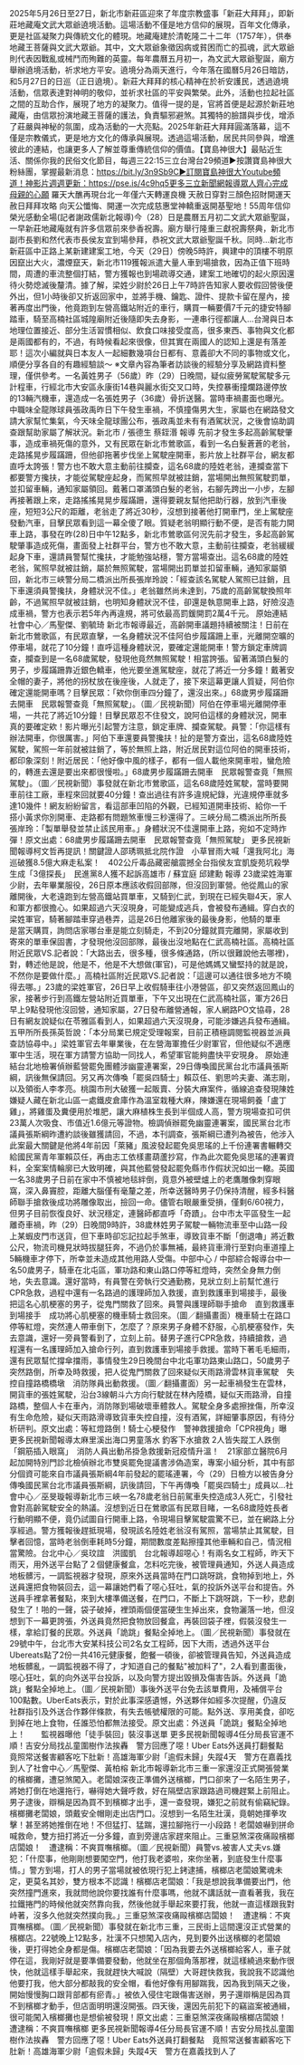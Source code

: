 2025年5月26日至27日，新北市新莊區迎來了年度宗教盛事「新莊大拜拜」，即新莊地藏庵文武大眾爺遶境活動。這場活動不僅是地方信仰的展現，百年文化傳承，更是社區凝聚力與傳統文化的體現。地藏庵建於清乾隆二十二年（1757年），供奉地藏王菩薩與文武大眾爺。其中，文大眾爺象徵因病或貧困而亡的孤魂，武大眾爺則代表因戰亂或械鬥而殉難的英靈。每年農曆五月初一，為文武大眾爺聖誕，廟方舉辦遶境活動，祈求地方平安。遶境分為兩天進行，今年落在國曆5月26日暗訪，和5月27日的日巡（正日遶境）。新莊大拜拜的核心精神在於祈安護民，透過遶境活動，信眾表達對神明的敬仰，並祈求社區的平安與繁榮。此外，活動也拉起社區之間的互助合作，展現了地方的凝聚力。值得一提的是，官將首便是起源於新莊地藏庵，由信眾扮演地藏王菩薩的護法，負責驅邪避煞。其獨特的臉譜與步伐，增添了莊嚴與神秘的氛圍，成為活動的一大亮點。2025年新莊大拜拜圓滿落幕，這不僅是宗教儀式，更是地方文化的傳承與展現。透過這場活動，居民共同參與，增進彼此的連結，也讓更多人了解並尊重傳統信仰的價值。【寶島神很大】最貼近生活、關係你我的民俗文化節目，每週三22:15三立台灣台29頻道►按讚寶島神很大粉絲團，掌握最新消息：https://bit.ly/3n9Sb9C►訂閱寶島神很大Youtube頻道！神影片週週更新：https://pse.is/4c9hq5更多三立新聞網報導眾人齊心完成母親的心願 羅天大醮再現台北一年僅六天轉運良機 天赦日穿對三顏色招財開運天赦日拜拜攻略 向天公懺悔、開運一次完成慈惠堂神轎重返開基聖地！55周年信仰榮光感動全場(記者謝政儒新北報導)今（28）日是農曆五月初二文武大眾爺聖誕，一早新莊地藏庵就有許多信眾前來參香祝壽。廟方舉行隆重三獻祝壽祭典，新北市副市長劉和然代表市長侯友宜到場參拜，恭祝文武大眾爺聖誕千秋。同時...新北市新莊區中正路上某新建建案工地，今天（29日）傍晚5時許，興建中的頂樓不明原因竄出大火，濃煙竄天，新北市119獲報派遣大量人車到場搶救，因為正值下班時間，周遭的車流整個打結，警方獲報也到場疏導交通，建案工地確切的起火原因還待火勢熄滅後釐清。據了解，梁姓少尉於26日上午7時許告知家人要收假回營後便外出，但1小時後卻又折返回家中，並將手機、鑰匙、證件、提款卡留在屋內，接著再度出門後，他竟跑到左營高鐵站附近的車行，購買一輛要價7千元的捷安特腳踏車，騎至高楠社區城隍廟附近後隨即失去身影，一連串行徑都讓人...台灣與日本地理位置接近、部分生活習慣相似、飲食口味接受度高，很多東西、事物與文化都是兩國都有的，不過，有時候看起來很像，但其實在兩國人的認知上還是有落差耶！這次小編就與日本友人一起細數幾項台日都有、意義卻大不同的事物或文化，順便分享各自的有趣經驗談～ ※文章內容為筆者訪談後的經驗分享及網路資料整理，僅供參考。一名黃姓男子（56歲）昨（29）日晚間，疑似疲勞駕駛駕駛多元計程車，行經北市大安區永康街14巷與麗水街交叉口時，失控暴衝撞爛路邊停放的13輛汽機車，還造成一名張姓男子（36歲）骨折送醫。當時車禍畫面也曝光。中職味全龍隊球員張政禹昨日下午發生車禍，不慎撞傷男大生，家屬也在網路發文請大家幫忙集氣，今天味全龍球團公布，張政禹並未有有酒駕狀況，之後會協助調查跟幫助家屬了解狀況。新北市 / 張德生 蔡銍湣 報導 先前才發生多起高齡駕駛肇事，造成車禍死傷的意外，又有民眾在新北市鶯歌區，看到一名白髮蒼蒼的老翁，走路搖晃步履蹣跚，但他卻拖著步伐坐上駕駛座開車，影片放上社群平台，網友都直呼太誇張！警方也不敢大意主動前往攔查，這名68歲的陸姓老翁，連攔查當下都要警方攙扶，才能從駕駛座起身，而駕照早就被註銷，當場開出無照駕駛罰單，並扣留車輛，通知家屬領回。戴著口罩滿頭白髮的老翁，右腳先跨出一小步，左腳再接著跟上來，走路搖搖晃晃步履蹣跚，還得要親友幫他把助行器，放到汽車後座，短短3公尺的距離，老翁走了將近30秒，沒想到接著他打開車門，坐上駕駛座發動汽車，目擊民眾看到這一幕全傻了眼。質疑老翁明顯行動不便，是否有能力開車上路，事發在昨(28)日中午12點多，新北市鶯歌區何況先前才發生，多起高齡駕駛肇事造成死傷，畫面發上社群平台，警方也不敢大意，主動前往攔查，老翁緩緩起身下車，還請員警幫忙攙扶，才能勉強站穩，警方當場查出。這名68歲的陸姓老翁，駕照早就被註銷，屬於無照駕駛，當場開出罰單並扣留車輛，通知家屬領回，新北市三峽警分局二橋派出所長張岸玲說：「經查該名駕駛人駕照已註銷，且下車還須員警攙扶，身體狀況不佳。」老翁雖然尚未達到，75歲的高齡駕駛換照年齡，不過駕照早就被註銷，也明知身體狀況不佳，卻還是執意開車上路，好險沒造成車禍，警方也表示若5年內再違規，將可依最高罰鍰開罰2萬4千元。  原始連結社會中心／馬聖傑、劉毓琦 新北市報導最近，高齡開車議題持續被關注！日前在新北市鶯歌區，有民眾直擊，一名身體狀況不佳阿伯步履蹣跚上車，光離開空曠的停車場，就花了10分鐘！直呼這種身體狀況，要確定還能開車！警方鎖定車牌調查，攔查到是一名68歲駕駛，發現他竟然無照駕駛！相當誇張。留著滿頭白髮的男子，步履蹣跚靠近銀色轎車，他光要坐進駕駛座，就花了將近一分多鐘！戴著安全帽的妻子，將他的拐杖放在後座後，人就走了，接下來這幕更讓人質疑，阿伯你確定還能開車嗎？目擊民眾：「欸你倒車四分鐘了，還沒出來。」68歲男步履蹣跚去開車　民眾報警查竟「無照駕駛」。（圖／民視新聞）阿伯在停車場光離開停車場，一共花了將近10分鐘！目擊民眾忍不住發文，說阿伯這樣的身體狀況，開車真的要確定欸！影片曝光引起警方注意，鎖定車牌、攔查駕駛。員警：「你這樣有辦法開車，你很厲害。」阿伯下車還要員警攙扶！扯的是警方查出，這名68歲陸姓駕駛，駕照一年前就被註銷了，等於無照上路，附近居民對這位阿伯的開車技術，都印象深刻！附近居民：「他好像中風的樣子，都有一個人載他來開車啦，蠻危險的，轉進去還是要出來都很慢啦。」68歲男步履蹣跚去開車　民眾報警查竟「無照駕駛」。（圖／民視新聞）事發就在新北市鶯歌區，這名68歲陸姓駕駛，當時要開車前往工廠，車程來回就要40分鐘！查出過往有許多違規紀錄，光違規停車就多達10幾件！網友紛紛留言，看這部車凹陷的外觀，已經知道開車技術、給你一千搭小黃求你別開車、走路都有問題煞車慢三秒還得了。三峽分局二橋派出所所長 張岸玲：「製單舉發並禁止該民用車。」身體狀況不佳還開車上路，宛如不定時炸彈！原文出處：68歲男步履蹣跚去開車　民眾報警查竟「無照駕駛」 更多民視新聞報導柯文哲再提訊！關鍵證人邵琇珮抵北院作證　小草冒雨大喊「還我阿北」海巡破獲8.5億大麻走私案！　402公斤毒品藏密艙震撼全台指侯友宜凱旋苑坑殺學生成「3億探長」　民進黨8人獲不起訴高雄市 / 蘇宜庭 邱建勳 報導 23歲梁姓海軍少尉，去年畢業服役，26日原本應該收假回部隊，但沒回到軍營。他從鳳山的家離開後，大老遠跑到左營高鐵站買單車，又騎到仁武，到現在已經失聯4天，家人和軍方都很擔心。如果超過六天沒現身，可能變成逃兵，會被發布通緝。穿白衣的梁姓軍官，騎著腳踏車穿過巷弄，這是26日他離家後的最後身影，他騎的單車　是當天購買，詢問店家哪台車是能立刻騎走，不到20分鐘就買完離開，家屬收到寄來的單車保固書，才發現他沒回部隊，最後出沒地點在仁武高楠社區。高楠社區附近民眾VS.記者說：「大路出去，很多種，很多條通路，(所以很難說他去哪裡)，對，轉述他是說，他是不，他是不大想做(軍官)，可是他媽媽又蠻堅持的就是說，不然你是要做什麼。」高楠社區附近民眾VS.記者說：「這邊可以通往很多地方不曉得去哪。」23歲的梁姓軍官，26日早上收假騎車往小港營區，卻又突然返回鳳山的家，接著步行到高鐵左營站附近買單車，下午又出現在仁武高楠社區，軍方26日早上9點發現他沒回營，通知家屬，27日發布離營通報，家人網路PO文協尋，28日有網友說疑似在苓雅區看到人，如果超過六天沒現身，可能涉嫌逃兵發布通緝。五甲所所長孫英哲說：「本分局業已規定受理報案，目前正積極調閱監視器並派員查訪協尋中。」梁姓軍官去年畢業後，在左營海軍擔任少尉軍官，但他疑似不適應軍中生活，現在軍方請警方協助一同找人，希望軍官能夠盡快平安現身。  原始連結台北地檢署偵辦藍營罷免團體涉幽靈連署案，29日傳喚國民黨台北市議員張斯綱，訊後無保請回。另又再次傳喚「罷吳四騎士」賴苡任、劉思吟夫妻、滿志剛，以及領銜人李孝亮。桃園市刑大破獲一起販賣、分裝大麻案件，循線追查發現陳姓嫌疑人藏在新北山區一處鐵皮倉庫作為溫室栽種大麻，陳嫌還在現場飼養「盧丁雞」，將雞蛋及糞便用於堆肥，讓大麻植株生長到半個成人高，警方現場查扣可供23萬人次吸食、市值近1.6億元等證物。檢調偵辦罷免幽靈連署案，國民黨台北市議員張斯綱昨遭約談後雖獲請回，不過，本刊調查，張斯綱已遭列為被告，他涉入此案最大關鍵是他將4年前因「萊豬」風波發起罷免吳思瑤的上千份連署書輾轉交給國民黨青年軍賴苡任，再由志工依樣畫葫蘆抄寫，作為此次罷免吳思瑤的連署資料，全案案情輪廓已大致明確，與其他藍營發起罷免縣市作假狀況如出一轍。英國一名38歲男子日前在家中不慎被地毯絆倒，竟意外被壁爐上的老鷹雕像刺穿眼窩，深入鼻竇腔，距離大腦僅有毫釐之差，所幸送醫時男子仍保持清醒，經多科醫師聯手搶救後成功將雕像取出，撿回一命。儘管右眼嚴重受損，僅剩6/60視力，但男子目前恢復良好、狀況穩定，連醫師都直呼「奇蹟」。台中市太平區發生一起離奇車禍，昨（29）日晚間9時許，38歲林姓男子駕駛一輛物流車至中山路一段上某蝦皮門市送貨，但下車時卻忘記拉起手煞車，導致貨車不斷「倒退嚕」將近數公尺，物流司機見狀時拔腿狂奔，不過仍於事無補，最終貨車滑行至對向車道撞上5輛機車才停下，所幸並未造成其他用路人受傷。中部中心 / 中部綜合報導台中一名50歲男子，騎車在北屯區，軍功路和東山路口停等紅燈時，突然全身無力倒地，失去意識。還好當時，有員警在旁執行交通勤務，見狀立刻上前幫忙進行CPR急救，過程中還有一名路過的護理師加入救援，直到救護車到場接手，最後把這名心肌梗塞的男子，從鬼門關救了回來。員警與護理師聯手搶命　直到救護車到場接手　成功將心肌梗塞的機車騎士救回來。（圖／翻攝畫面）機車騎士在路口停等紅燈，突然連人帶車倒下，怎麼了？原來男子身體不舒服，心肌梗塞發作，失去意識，還好一旁員警看到了，立刻上前。替男子進行CPR急救，持續搶救，過程還有一名護理師加入搶命行列，直到救護車到場接手救援。當時下著毛毛細雨，還有民眾幫忙撐傘擋雨，事情發生29日晚間台中北屯軍功路東山路口，50歲男子突然路倒，所幸及時救援，把人從鬼門關救了回來疑似天雨路滑雲林貨車駕駛　失控自撞路橋橋墩　消防隊員出動救援。（圖／翻攝畫面）另一起車禍發生在雲林，開貨車的張姓駕駛，沿台3線朝斗六方向行駛就在林內陸橋，疑似天雨路滑，自撞路橋，整個人卡在車內，消防隊到場破壞車體救人。駕駛全身多處擦挫傷，所幸沒有生命危險，疑似天雨路滑導致貨車失控自撞，沒有酒駕，詳細肇事原因，有待分析研判。原文出處：等紅燈路倒！騎士心梗發作　警神救援搶命「CPR視角」曝 更多民視新聞報導太麻里溪出海口男童落水 釣客下水搶救 2人皆失蹤工人跌倒「鋼筋插入眼窩」　消防人員出動吊掛急救援新冠疫情升溫！　21家部立醫院6月起加開特別門診北檢偵辦北市雙吳罷免提議書涉偽造案，專案小組分析，其中有部分個資可能來自市議員張斯綱4年前發起的罷瑤連署，今（29）日檢方以被告身分傳喚國民黨台北市議員張斯綱，訊後請回，下午再傳喚「罷吳四騎士」成員以...社會中心／巫旻璇報導新北市三峽一名78歲老翁日前駕車失控造成3人死亡，引發社會對高齡駕駛安全的熱議。沒想到近日在鶯歌區有民眾目睹，一名68歲陸姓長者行動明顯不便，竟仍試圖自行開車上路，令現場目擊駕駛震驚不已，並在網路上分享經過。警方獲報後趕抵現場，發現該名陸姓老翁沒有駕照，當場禁止其駕駛，目擊者回憶，當時老翁倒車耗時5分鐘，期間數度差點擦撞其他車輛和自己，情況相當驚險。台北中心／吳玟誼　洪國凱　台北報導超噁心！有兩名女工程師，昨天下雨天，用外送平台點了２個健康餐盒，怎料吃完後，被管理員通知，外送人員造成地板髒污，一調監視器才發現，原來外送員當時在門口跳呀跳，食物掉到地上，外送員還把食物裝回去，這一幕讓她們看了噁心狂吐，氣的投訴外送平台和提告。外送員手裡拿著餐點，來到大樓準備送餐，在門口，不斷上下跳呀跳，下一秒，悲劇發生了！啪的一聲，袋子破掉，裡頭兩個便當硬生生掉出來，食物灑落一地，但沒想到下一幕更誇張，外送員竟然把食物放回餐盒，再裝回袋子裡，假裝沒發生一樣，拿給訂餐的民眾。外送員「詭跳」餐點全掉地上。（圖／民視新聞）事發就在29號中午，台北市大安某科技公司2名女工程師，因下大雨，透過外送平台Ubereats點了2份一共416元健康餐，飽餐一頓後，卻被管理員告知，外送員造成地板髒亂，一調監視器不得了，才知道自己的餐點"被加料了"，2人看到畫面後，噁心狂吐，氣的向外送平台投訴，以及向警方提出毀損及傷害告訴。外送員「詭跳」餐點全掉地上。（圖／民視新聞）事後外送平台免去該單費用，及補償平台100點數。UberEats表示，對於此事深感遺憾，外送夥伴如經多次提醒，仍違反社群指引及外送合作夥伴條款，有失去帳號權限的可能。點外送、享用美食，卻吃到掉在地上食物，任誰恐怕都無法接受。原文出處：外送員「詭跳」餐點全掉地上！　　監視器曝他「徒手裝回」裝沒事送單 更多民視新聞報導4任分局長官運不順！吉安分局找乩童圍樹作法挨轟　警方回應了噁！Uber Eats外送員打翻餐點　竟照常送餐害顧客吃下肚新！高雄海軍少尉「逾假未歸」失蹤4天　警方在嘉義找到人了社會中心／馬聖傑、黃柏榕 新北市報導新北市三重一家還沒正式開張營業的檳榔攤，遭惡煞闖入。老闆娘深夜正準備外送檳榔，門口卻來了一名陌生男子，將她打倒在地還拖行，嚇得她大聲呼救，好在隔壁店家跟路過司機趕緊上前阻止。男子逮後，辯稱是因為買不到檳榔才出手，還一查發現，嫌犯之前就有偷竊紀錄。檳榔攤老闆娘，頭戴安全帽剛走出店門口。沒想到一名陌生壯漢，竟朝她揮拳攻擊！甚至將她推倒在地！不但猛打、猛踹，還拉腳拖行一小段路！老闆娘嚇到拼命喊救命，雙方扭打將近一分多鐘，直到旁邊店家趕來阻止。三重惡煞深夜痛毆檳榔店闆娘！　遭逮稱：不爽買嘸檳榔。（圖／民視新聞）員警vs.被害人丈夫vs.嫌犯：「什麼事，他剛剛想要闖空門，他打我老婆啦，來你坐著，到底發生什麼事情。」警方到場，打人的男子當場就被依現行犯上銬逮捕，檳榔店老闆娘驚魂未定，更莫名其妙，雙方根本不認識！檳榔店老闆娘：「我是想說我準備要出門，他突然撞門進來，我就問他說你要找誰有什麼事嗎，他就不講話就一直看著我，我在拉鐵捲門的時候他就突然靠向我，然後他就手舉起來要打我，他就一直這樣跟我對峙著，沒多久他就突然撲向我。」三重惡煞深夜痛毆檳榔店闆娘！　遭逮稱：不爽買嘸檳榔。（圖／民視新聞）事發就在新北市三重，三民街上這間還沒正式營業的檳榔店。22號晚上12點多，壯漢不只想闖入店內，見到要外出送檳榔的老闆娘後，更打得她全身都是傷。檳榔店老闆娘：「因為我要去外送檳榔給客人，車子就停在這，我剛好就是要準備要發動，他就坐在那個角落那裡，就這樣繞過來動作很快，他就這樣手舉起來，我就趕快大喊說（隔壁）大哥趕快救我，我說我不認識他他要打我，他大部分都敲我的安全帽，看他好像有用腳踹我，因為我到隔天之後，開始慢慢胸口跟背部都有瘀青。」被依入侵住宅跟傷害送辦，男子還辯稱是因為買不到檳榔才動手，但店面明明還沒開張。四天後，還因先前犯下的竊盜案被通緝，很可能闖入檳榔攤也是想偷被發現！原文出處：三重惡煞深夜痛毆檳榔店闆娘！　遭逮稱：不爽買嘸檳榔 更多民視新聞報導4任分局長官運不順！吉安分局找乩童圍樹作法挨轟　警方回應了噁！Uber Eats外送員打翻餐點　竟照常送餐害顧客吃下肚新！高雄海軍少尉「逾假未歸」失蹤4天　警方在嘉義找到人了